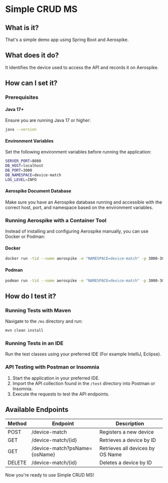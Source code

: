 # Simple CRUD MS

## What is it?
That's a simple demo app using Spring Boot and Aerospike.

## What does it do?
It identifies the device used to access the API and records it on Aerospike.

## How can I set it?

### Prerequisites

#### Java 17+
Ensure you are running Java 17 or higher:
```sh
java --version
```

#### Environment Variables
Set the following environment variables before running the application:
```sh
SERVER_PORT=8080
DB_HOST=localhost
DB_PORT=3000
DB_NAMESPACE=device-match
LOG_LEVEL=INFO
```

#### Aerospike Document Database
Make sure you have an Aerospike database running and accessible with the correct host, port, and namespace based on the environment variables.

### Running Aerospike with a Container Tool
Instead of installing and configuring Aerospike manually, you can use Docker or Podman:

#### Docker
```sh
docker run -tid --name aerospike -e "NAMESPACE=device-match" -p 3000-3002:3000-3002 aerospike/aerospike-server
```

#### Podman
```sh
podman run -tid --name aerospike -e "NAMESPACE=device-match" -p 3000-3002:3000-3002 aerospike/aerospike-server
```

## How do I test it?

### Running Tests with Maven
Navigate to the `/ms` directory and run:
```sh
mvn clean install
```

### Running Tests in an IDE
Run the test classes using your preferred IDE (For example IntelliJ, Eclipse).

### API Testing with Postman or Insomnia
1. Start the application in your preferred IDE.
2. Import the API collection found in the `/test` directory into Postman or Insomnia.
3. Execute the requests to test the API endpoints.

## Available Endpoints
| Method | Endpoint                      | Description                      |
|--------|-------------------------------|----------------------------------|
| POST   | /device-match                 | Registers a new device           |
| GET    | /device-match/{id}            | Retrieves a device by ID         |
| GET    | /device-match?psName={osName} | Retrieves all devices by OS Name |
| DELETE | /device-match/{id}            | Deletes a device by ID           |

Now you're ready to use Simple CRUD MS!